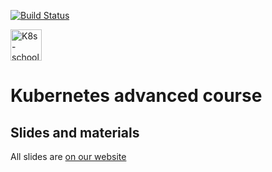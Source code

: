 

[![Build Status](https://travis-ci.org/k8s-school/k8s-advanced.svg?branch=master)](https://travis-ci.org/k8s-school/k8s-advanced)


[<img src="http://k8s-school.fr/images/logo.svg" alt="K8s-school Logo, expertise et formation Kubernetes" height="50" />](https://k8s-school.fr)

# Kubernetes advanced course

## Slides and materials

All slides are [on our website](https://www.k8s-school.fr/pdf/E_advanced-kubernetes.pdf)
